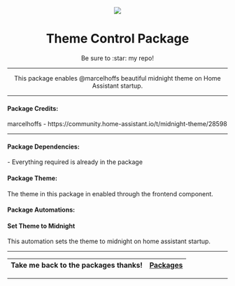 <p align="center">
  <img src="https://github.com/JamesMcCarthy79/Home-Assistant-Config/blob/master/HA%20Pics/HA%20Screenshots/01.%20Home.png"/>
</p>
<h1 align="center">Theme Control Package</h1>
<p align="center">Be sure to :star: my repo!</p>
<hr *** </hr>
<p align="center">This package enables @marcelhoffs beautiful midnight theme on Home Assistant startup.</p>
<hr --- </hr> 

<h4 align="left">Package Credits:</h4>
<p align="left">marcelhoffs - https://community.home-assistant.io/t/midnight-theme/28598</br>

<hr --- </hr>

<h4 align="left">Package Dependencies:</h4>
<p align="left">- Everything required is already in the package</br>
<h4 align="left">Package Theme:</h4>
<p align="left">The theme in this package in enabled through the frontend component.</br>
<h4 align="left">Package Automations:</h4>
<h4 align="left">Set Theme to Midnight</h4>
<p align="left">This automation sets the theme to midnight on home assistant startup.</p>
<hr --- </hr>

| Take me back to the packages thanks!| [Packages](https://github.com/JamesMcCarthy79/Home-Assistant-Config/tree/master/config/packages) | 
| --- | --- |

<hr --- </hr>
